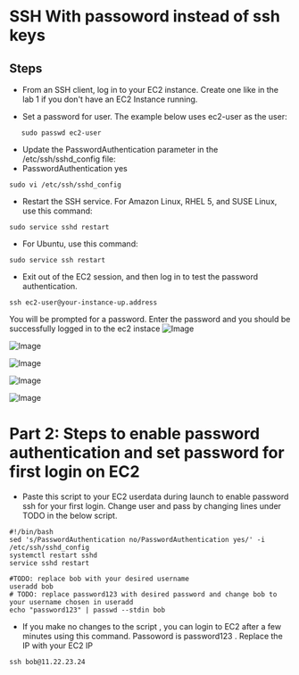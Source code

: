 # SSH With passoword instead of ssh keys
## Steps
* From an SSH client, log in to your EC2 instance. Create one like in the lab 1 if you don't have an EC2 Instance running.

* Set a password for user. The example below uses ec2-user as the user:
```
   sudo passwd ec2-user
```
* Update the PasswordAuthentication parameter in the /etc/ssh/sshd_config file:
* PasswordAuthentication yes
```
sudo vi /etc/ssh/sshd_config
```
* Restart the SSH service. For Amazon Linux, RHEL 5, and SUSE Linux, use this command:
 ```
sudo service sshd restart
```
* For Ubuntu, use this command:
```
sudo service ssh restart
```
* Exit out of the EC2 session, and then log in to test the password authentication.
```
ssh ec2-user@your-instance-up.address
```
You will be prompted for a password. Enter the password and you should be successfully logged in to the ec2 instace
![Image](https://github.com/user-attachments/assets/23d5406f-4938-4843-9d91-e2df6b714aaf)

![Image](https://github.com/user-attachments/assets/d35cc24e-686f-4031-8686-ee1b767e6e26)

![Image](https://github.com/user-attachments/assets/56bf7e0d-d1ff-4099-b849-5e6e6d544967)

![Image](https://github.com/user-attachments/assets/2a67b803-43ac-4b13-b9bf-459b049218b4)

![Image](https://github.com/user-attachments/assets/3f157d1c-da7f-462e-af8a-2995d3312a3c)

# Part 2: Steps to enable password authentication and set password for first login on EC2
* Paste this script to your EC2 userdata during launch to enable password ssh for your first login. Change user and pass by changing lines under TODO in the below script.

```
#!/bin/bash
sed 's/PasswordAuthentication no/PasswordAuthentication yes/' -i /etc/ssh/sshd_config
systemctl restart sshd
service sshd restart

#TODO: replace bob with your desired username
useradd bob
# TODO: replace password123 with desired password and change bob to your username chosen in useradd 
echo "password123" | passwd --stdin bob
```

* If you make no changes to the script , you can login to EC2 after a few minutes using this command. Passoword is password123 . Replace the IP with your EC2 IP

```
ssh bob@11.22.23.24
```
